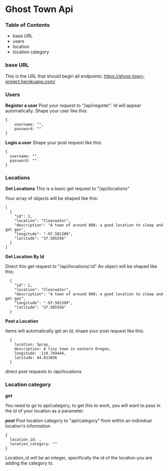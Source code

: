 # Ghost Town Api

### Table of Contents

* base URL
* users
* location
* location category

### base URL

This is the URL that should begin all endpoints:
https://ghost-town-project.herokuapp.com/

### Users
**Register a user**
Post your request to "/api/register". Id will appear automatically. 
Shape your user like this: 
```
{
    username: "",
    password: ""
}
```

**Login a user**
Shape your post request like this: 
```
{
  username: "",
  password: ""
}
```

### Locations
**Get Locations**
This is a basic get request to "/api/locations"

Your array of objects will be shaped like this:
```
[
  {
    "id": 1,
    "location": "Clearwater",
    "description": "A town of around 800; a good location to sleep and get gas",
    "longitude": "-97.501389",
    "latitude": "37.505556"
  }
]
```

**Get Location By Id**

Direct this get request to "/api/locations/:id"
An object will be shaped like this: 

```
  {
    "id": 1,
    "location": "Clearwater",
    "description": "A town of around 800; a good location to sleep and get gas",
    "longitude": "-97.501389",
    "latitude": "37.505556"
  }

```

**Post a Location**

Items will automatically get an id; shape your post request like this:

```
  {
    location: Spray,
    description: A tiny town in eastern Oregon,
    longitude: -119.794444,
    latitude: 44.833056
  }
```
direct post requests to /api/locations

### Location category

***get***

You need to go to api/category; to get this to work, you will want to pass in the id of your location as a parameter. 

***post***
Post location category to "api/category" from within an individual location's information
```
{
  location_id: ,
  location_category: ""
}
```

Location_id will be an integer, specifically the id of the location you are adding the category to.
